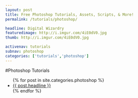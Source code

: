 ```yaml
---
layout: post
title: Free Photoshop Tutorials, Assets, Scripts, & More!
permalink: /tutorials/photoshop/

headline: Digital Wizardry
featuredimage: http://i.imgur.com/4iE0dV0.jpg
thumb: http://i.imgur.com/4iE0dV0.jpg

activenav: tutorials
subnav: photoshop
categories: ['tutorials','photoshop']
---
```

#Photoshop Tutorials
<ul class="postlist">
	{% for post in site.categories.photoshop %}
		<li class="col-sm-4">
			<div class="pull-left overlayimg" style="background: url({{ post.thumb }}) center center; background-size: cover;">
				<div class="overlaycontainer"><span class="overlaytxt"><a href="{{ site.baseurl }}{{ post.url }}">{{ post.headline }}</a></span></div>
			</div>
		</li>
	{% endfor %}
</ul>
<div class="clearfix"></div>